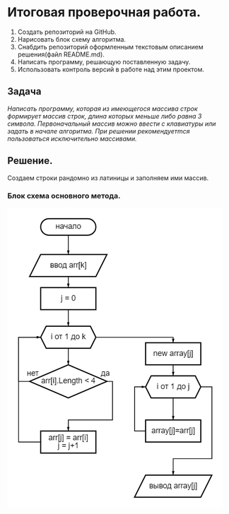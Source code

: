 # __Итоговая проверочная работа.__

1. Создать репозиторий на GitHub.
2. Нарисовать блок схему алгоритма.
3. Снабдить репозиторий оформленным текстовым описанием решения(файл README.md).
4. Написать программу, решающую поставленную задачу.
5. Использовать контроль версий в работе над этим проектом.
## Задача
*Написать программу, которая из имеющегося массива строк формирует массив строк, длина которых меньше либо равна 3 символа. Первоначальный массив можно ввести с клавиатуры или задать в начале алгоритма. При решении рекомендуетmся пользоваться исключительно массивами.*
## Решение.
Создаем строки рандомно из латиницы и заполняем ими массив. 
### Блок схема основного метода.
![Блок схема](блок-схема.png)
